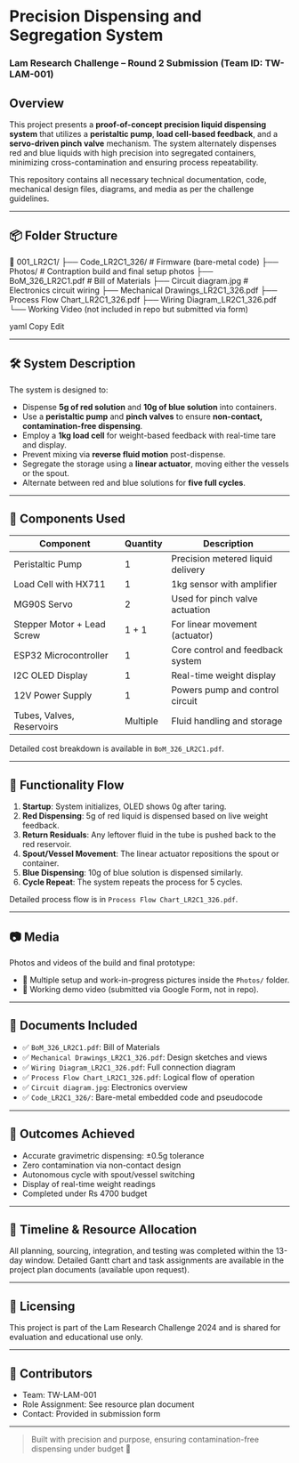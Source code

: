 # Precision Dispensing and Segregation System  
### Lam Research Challenge – Round 2 Submission (Team ID: TW-LAM-001)

## Overview

This project presents a **proof-of-concept precision liquid dispensing system** that utilizes a **peristaltic pump**, **load cell-based feedback**, and a **servo-driven pinch valve** mechanism. The system alternately dispenses red and blue liquids with high precision into segregated containers, minimizing cross-contamination and ensuring process repeatability.

This repository contains all necessary technical documentation, code, mechanical design files, diagrams, and media as per the challenge guidelines.

---

## 📦 Folder Structure


📁 001_LR2C1/
├── Code_LR2C1_326/ # Firmware (bare-metal code)
├── Photos/ # Contraption build and final setup photos
├── BoM_326_LR2C1.pdf # Bill of Materials
├── Circuit diagram.jpg # Electronics circuit wiring
├── Mechanical Drawings_LR2C1_326.pdf
├── Process Flow Chart_LR2C1_326.pdf
├── Wiring Diagram_LR2C1_326.pdf
└── Working Video (not included in repo but submitted via form)

yaml
Copy
Edit

---

## 🛠️ System Description

The system is designed to:

- Dispense **5g of red solution** and **10g of blue solution** into containers.
- Use a **peristaltic pump** and **pinch valves** to ensure **non-contact, contamination-free dispensing**.
- Employ a **1kg load cell** for weight-based feedback with real-time tare and display.
- Prevent mixing via **reverse fluid motion** post-dispense.
- Segregate the storage using a **linear actuator**, moving either the vessels or the spout.
- Alternate between red and blue solutions for **five full cycles**.

---

## 🔩 Components Used

| Component                      | Quantity | Description                                  |
|-------------------------------|----------|----------------------------------------------|
| Peristaltic Pump              | 1        | Precision metered liquid delivery            |
| Load Cell with HX711          | 1        | 1kg sensor with amplifier                    |
| MG90S Servo                   | 2        | Used for pinch valve actuation              |
| Stepper Motor + Lead Screw    | 1 + 1    | For linear movement (actuator)              |
| ESP32 Microcontroller         | 1        | Core control and feedback system            |
| I2C OLED Display              | 1        | Real-time weight display                    |
| 12V Power Supply              | 1        | Powers pump and control circuit             |
| Tubes, Valves, Reservoirs     | Multiple | Fluid handling and storage                  |

Detailed cost breakdown is available in `BoM_326_LR2C1.pdf`.

---

## 🧠 Functionality Flow

1. **Startup**: System initializes, OLED shows 0g after taring.
2. **Red Dispensing**: 5g of red liquid is dispensed based on live weight feedback.
3. **Return Residuals**: Any leftover fluid in the tube is pushed back to the red reservoir.
4. **Spout/Vessel Movement**: The linear actuator repositions the spout or container.
5. **Blue Dispensing**: 10g of blue solution is dispensed similarly.
6. **Cycle Repeat**: The system repeats the process for 5 cycles.

Detailed process flow is in `Process Flow Chart_LR2C1_326.pdf`.

---

## 📷 Media

Photos and videos of the build and final prototype:
- 📸 Multiple setup and work-in-progress pictures inside the `Photos/` folder.
- 🎥 Working demo video (submitted via Google Form, not in repo).

---

## 📄 Documents Included

- ✅ `BoM_326_LR2C1.pdf`: Bill of Materials
- ✅ `Mechanical Drawings_LR2C1_326.pdf`: Design sketches and views
- ✅ `Wiring Diagram_LR2C1_326.pdf`: Full connection diagram
- ✅ `Process Flow Chart_LR2C1_326.pdf`: Logical flow of operation
- ✅ `Circuit diagram.jpg`: Electronics overview
- ✅ `Code_LR2C1_326/`: Bare-metal embedded code and pseudocode

---

## 🎯 Outcomes Achieved

- Accurate gravimetric dispensing: ±0.5g tolerance
- Zero contamination via non-contact design
- Autonomous cycle with spout/vessel switching
- Display of real-time weight readings
- Completed under Rs 4700 budget

---

## 📅 Timeline & Resource Allocation

All planning, sourcing, integration, and testing was completed within the 13-day window. Detailed Gantt chart and task assignments are available in the project plan documents (available upon request).

---

## 🧾 Licensing

This project is part of the Lam Research Challenge 2024 and is shared for evaluation and educational use only.

---

## 🤝 Contributors

- Team: TW-LAM-001  
- Role Assignment: See resource plan document  
- Contact: Provided in submission form

---

> Built with precision and purpose, ensuring contamination-free dispensing under budget 🚀

